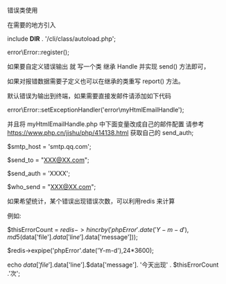 错误类使用

在需要的地方引入

include  __DIR__ . '/cli/class/autoload.php';

error\Error::register(); 

如果要自定义错误输出 就 写一个类 继承 Handle 并实现 send() 方法即可，

如果对报错数据需要子定义也可以在继承的类重写 report() 方法。

默认错误为输出到终端，如果需要直接发邮件请添加如下代码

error\Error::setExceptionHandler('error\myHtmlEmailHandle');

并且将 myHtmlEmailHandle.php 中下面变量改成自己的邮件配置 请参考 https://www.php.cn/jishu/php/414138.html 获取自己的 send_auth;

$smtp_host = 'smtp.qq.com';

$send_to = "XXX@XX.com";

$send_auth = 'XXXX';

$who_send = "XXX@XX.com";

如果希望统计，某个错误出现错误次数，可以利用redis 来计算

例如: 

$thisErrorCount = $redis->hincrby('phpError'.date('Y-m-d'),md5($data['file'].$data['line'].$data['message']));

$redis->expipe('phpError'.date('Y-m-d'),24*3600);


echo $data['file'].$data['line'].$data['message']. '今天出现' . $thisErrorCount .'次';
